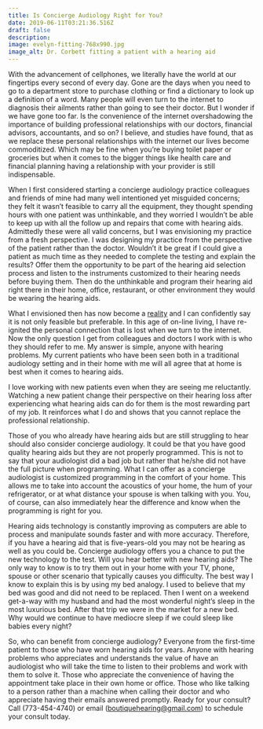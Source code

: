 ```yaml
---
title: Is Concierge Audiology Right for You?
date: 2019-06-11T03:21:36.516Z
draft: false
description:
image: evelyn-fitting-768x990.jpg
image_alt: Dr. Corbett fitting a patient with a hearing aid
---
```


<!--StartFragment-->

With the advancement of cellphones, we literally have the world at our fingertips every second of every day. Gone are the days when you need to go to a department store to purchase clothing or find a dictionary to look up a definition of a word. Many people will even turn to the internet to diagnosis their ailments rather than going to see their doctor. But I wonder if we have gone too far. Is the convenience of the internet overshadowing the importance of building professional relationships with our doctors, financial advisors, accountants, and so on? I believe, and studies have found, that as we replace these personal relationships with the internet our lives become commoditized. Which may be fine when you’re buying toilet paper or groceries but when it comes to the bigger things like health care and financial planning having a relationship with your provider is still indispensable.

When I first considered starting a concierge audiology practice colleagues and friends of mine had many well intentioned yet misguided concerns;  they felt it wasn’t feasible to carry all the equipment, they thought spending hours with one patient was unthinkable, and they worried I wouldn’t be able to keep up with all the follow up and repairs that come with hearing aids. Admittedly these were all valid concerns, but I was envisioning my practice from a fresh perspective. I was designing my practice from the perspective of the patient rather than the doctor. Wouldn’t it be great if I could give a patient as much time as they needed to complete the testing and explain the results? Offer them the opportunity to be part of the hearing aid selection process and listen to the instruments customized to their hearing needs before buying them. Then do the unthinkable and program their hearing aid right there in their home, office, restaurant, or other environment they would be wearing the hearing aids.

What I envisioned then has now become a [reality](/blog/an-audiology-practice-in-the-making/) and I can confidently say it is not only feasible but preferable. In this age of on-line living, I have re-ignited the personal connection that is lost when we turn to the internet. Now the only question I get from colleagues and doctors I work with is who they should refer to me. My answer is simple, anyone with hearing problems. My current patients who have been seen both in a traditional audiology setting and in their home with me will all agree that at home is best when it comes to hearing aids.

I love working with new patients even when they are seeing me reluctantly. Watching a new patient change their perspective on their hearing loss after experiencing what hearing aids can do for them is the most rewarding part of my job. It reinforces what I do and shows that you cannot replace the professional relationship.

Those of you who already have hearing aids but are still struggling to hear should also consider concierge audiology. It could be that you have good quality hearing aids but they are not properly programmed. This is not to say that your audiologist did a bad job but rather that he/she did not have the full picture when programming. What I can offer as a concierge audiologist is customized programming in the comfort of your home. This allows me to take into account the acoustics of your home, the hum of your refrigerator, or at what distance your spouse is when talking with you. You, of course, can also immediately hear the difference and know when the programming is right for you.

Hearing aids technology is constantly improving as computers are able to process and manipulate sounds faster and with more accuracy. Therefore, if you have a hearing aid that is five-years-old you may not be hearing as well as you could be. Concierge audiology offers you a chance to put the new technology to the test. Will you hear better with new hearing aids? The only way to know is to try them out in your home with your TV, phone, spouse or other scenario that typically causes you difficulty. The best way I know to explain this is by using my bed analogy. I used to believe that my bed was good and did not need to be replaced. Then I went on a weekend get-a-way with my husband and had the most wonderful night’s sleep in the most luxurious bed. After that trip we were in the market for a new bed. Why would we continue to have mediocre sleep if we could sleep like babies every night?

So, who can benefit from concierge audiology? Everyone from the first-time patient to those who have worn hearing aids for years. Anyone with hearing problems who appreciates and understands the value of have an audiologist who will take the time to listen to their problems and work with them to solve it. Those who appreciate the convenience of having the appointment take place in their own home or office. Those who like talking to a person rather than a machine when calling their doctor and who appreciate having their emails answered promptly. Ready for your consult? Call (773-454-4740) or email ([boutiquehearing@gmail.com](mailto:boutiquehearing@gmail.com)) to schedule your consult today.

<!--EndFragment-->
